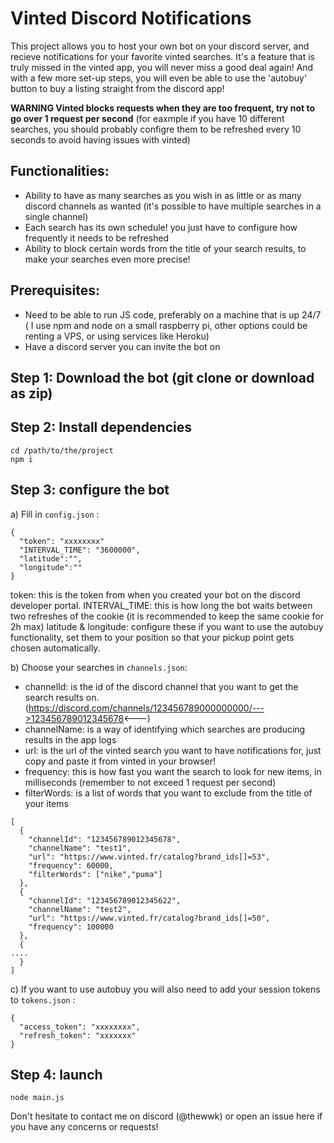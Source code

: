# Vinted Discord Notifications

This project allows you to host your own bot on your discord server, and recieve notifications for your favorite vinted searches.
It's a feature that is truly missed in the vinted app, you will never miss a good deal again!
And with a few more set-up steps, you will even be able to use the 'autobuy' button to buy a listing straight from the discord app!

**WARNING Vinted blocks requests when they are too frequent, try not to go over 1 request per second</font>**
(for eaxmple if you have 10 different searches, you should probably configre them to be refreshed every 10 seconds to avoid having issues with vinted)

Functionalities:
----------
- Ability to have as many searches as you wish in as little or as many discord channels as wanted (it's possible to have multiple searches in a single channel)
- Each search has its own schedule! you just have to configure how frequently it needs to be refreshed
- Ability to block certain words from the title of your search results, to make your searches even more precise!


Prerequisites:
----------

- Need to be able to run JS code, preferably on a machine that is up 24/7 ( I use npm and node on a small raspberry pi, other options could be renting a VPS, or using services like Heroku)
- Have a discord server you can invite the bot on


Step 1: Download the bot (git clone or download as zip)
-------

Step 2: Install dependencies
-------
```
cd /path/to/the/project
npm i
```

Step 3: configure the bot
-------

a) Fill in `config.json` :
```
{
  "token": "xxxxxxxx"
  "INTERVAL_TIME": "3600000",
  "latitude":"",
  "longitude":""
}
```
token: this is the token from when you created your bot on the discord developer portal.
INTERVAL_TIME: this is how long the bot waits between two refreshes of the cookie (it is recommended to keep the same cookie for 2h max)
latitude & longitude: configure these if you want to use the autobuy functionality, set them to your position so that your pickup point gets chosen automatically.

b) Choose your searches in `channels.json`:
  - channelId: is the id of the discord channel that you want to get the search results on.
(https://discord.com/channels/123456789000000000/--->123456789012345678<---)
  - channelName: is a way of identifying which searches are producing results in the app logs
  - url: is the url of the vinted search you want to have notifications for, just copy and paste it from vinted in your browser!
  - frequency: this is how fast you want the search to look for new items, in milliseconds (remember to not exceed 1 request per second)
  - filterWords: is a list of words that you want to exclude from the title of your items 

```
[
  {
    "channelId": "123456789012345678",
    "channelName": "test1",
    "url": "https://www.vinted.fr/catalog?brand_ids[]=53",
    "frequency": 60000,
    "filterWords": ["nike","puma"]
  },
  {
    "channelId": "123456789012345622",
    "channelName": "test2",
    "url": "https://www.vinted.fr/catalog?brand_ids[]=50",
    "frequency": 100000
  },
  {
....
  }
]
```

c) If you want to use autobuy you will also need to add your session tokens to `tokens.json` :
```
{
  "access_token": "xxxxxxxx",
  "refresh_token": "xxxxxxx"
}
```


Step 4: launch
-------
```
node main.js
```


Don't hesitate to contact me on discord (@thewwk) or open an issue here if you have any concerns or requests!
